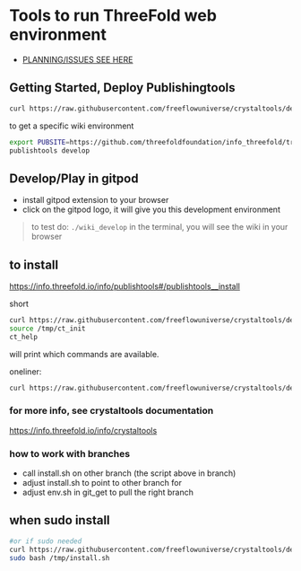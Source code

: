 # Tools to run ThreeFold web environment

- [PLANNING/ISSUES SEE HERE](https://circles.threefold.me/project/despiegk-product_publisher/issues)

## Getting Started, Deploy Publishingtools

```bash
curl https://raw.githubusercontent.com/freeflowuniverse/crystaltools/development/install.sh | bash
```


to get a specific wiki environment

```bash
export PUBSITE=https://github.com/threefoldfoundation/info_threefold/tree/development/wiki_config
publishtools develop
```

## Develop/Play in gitpod

- install gitpod extension to your browser
- click on the gitpod logo, it will give you this development environment

> to test do: ```./wiki_develop``` in the terminal, you will see the wiki in your browser

## to install

https://info.threefold.io/info/publishtools#/publishtools__install

short

```bash
curl https://raw.githubusercontent.com/freeflowuniverse/crystaltools/development/scripts/ct_init > /tmp/ct_init
source /tmp/ct_init
ct_help
```

will print which commands are available.

oneliner:

```bash
curl https://raw.githubusercontent.com/freeflowuniverse/crystaltools/development/scripts/ct_init > /tmp/ct_init && source /tmp/ct_init && ct_help
```



### for more info, see crystaltools documentation

https://info.threefold.io/info/crystaltools



### how to work with branches

- call install.sh on other branch (the script above in branch)
- adjust install.sh to point to other branch for 
- adjust env.sh in git_get to pull the right branch

## when sudo install

```bash
#or if sudo needed
curl https://raw.githubusercontent.com/freeflowuniverse/crystaltools/development/install.sh > /tmp/install.sh
sudo bash /tmp/install.sh
```



